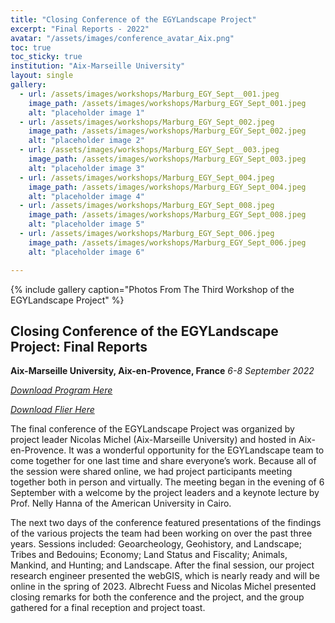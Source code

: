 ```yaml
---
title: "Closing Conference of the EGYLandscape Project"
excerpt: "Final Reports - 2022"
avatar: "/assets/images/conference_avatar_Aix.png"
toc: true
toc_sticky: true
institution: "Aix-Marseille University"
layout: single
gallery:
  - url: /assets/images/workshops/Marburg_EGY_Sept__001.jpeg
    image_path: /assets/images/workshops/Marburg_EGY_Sept_001.jpeg
    alt: "placeholder image 1"
  - url: /assets/images/workshops/Marburg_EGY_Sept_002.jpeg
    image_path: /assets/images/workshops/Marburg_EGY_Sept_002.jpeg
    alt: "placeholder image 2"
  - url: /assets/images/workshops/Marburg_EGY_Sept__003.jpeg
    image_path: /assets/images/workshops/Marburg_EGY_Sept_003.jpeg
    alt: "placeholder image 3"
  - url: /assets/images/workshops/Marburg_EGY_Sept_004.jpeg
    image_path: /assets/images/workshops/Marburg_EGY_Sept_004.jpeg
    alt: "placeholder image 4"
  - url: /assets/images/workshops/Marburg_EGY_Sept_008.jpeg
    image_path: /assets/images/workshops/Marburg_EGY_Sept_008.jpeg
    alt: "placeholder image 5"
  - url: /assets/images/workshops/Marburg_EGY_Sept_006.jpeg
    image_path: /assets/images/workshops/Marburg_EGY_Sept_006.jpeg
    alt: "placeholder image 6"

---
```


{% include gallery caption="Photos From The Third Workshop of the EGYLandscape Project" %}

## Closing Conference of the EGYLandscape Project: Final Reports
**Aix-Marseille University, Aix-en-Provence, France**
*6-8 September 2022*

[*Download Program Here*](https://www.egylandscape.org/workshops/EGYLandscape_AixProvence2022_Workshop_Program.pdf)

[*Download Flier Here*](https://www.egylandscape.org/workshops/EGYLandscapes_AixProvence2022_Flier.jpg)

The final conference of the EGYLandscape Project was organized by project leader Nicolas Michel (Aix-Marseille University) and hosted in Aix-en-Provence. It was a wonderful opportunity for the EGYLandscape team to come together for one last time and share everyone’s work. Because all of the session were shared online, we had project participants meeting together both in person and virtually. The meeting began in the evening of 6 September with a welcome by the project leaders and a keynote lecture by Prof. Nelly Hanna of the American University in Cairo.

The next two days of the conference featured presentations of the findings of the various projects the team had been working on over the past three years. Sessions included: Geoarcheology, Geohistory, and Landscape; Tribes and Bedouins; Economy; Land Status and Fiscality; Animals, Mankind, and Hunting; and Landscape. After the final session, our project research engineer presented the webGIS, which is nearly ready and will be online in the spring of 2023. Albrecht Fuess and Nicolas Michel presented closing remarks for both the conference and the project, and the group gathered for a final reception and project toast.

